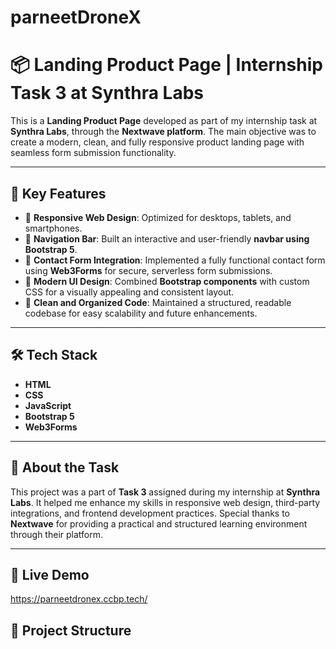 # parneetDroneX
# 📦 Landing Product Page | Internship Task 3 at Synthra Labs

This is a **Landing Product Page** developed as part of my internship task at **Synthra Labs**, through the **Nextwave platform**. The main objective was to create a modern, clean, and fully responsive product landing page with seamless form submission functionality.

---

## 🚀 Key Features

- 📱 **Responsive Web Design**: Optimized for desktops, tablets, and smartphones.
- 📑 **Navigation Bar**: Built an interactive and user-friendly **navbar using Bootstrap 5**.
- 📝 **Contact Form Integration**: Implemented a fully functional contact form using **Web3Forms** for secure, serverless form submissions.
- 🎨 **Modern UI Design**: Combined **Bootstrap components** with custom CSS for a visually appealing and consistent layout.
- 💾 **Clean and Organized Code**: Maintained a structured, readable codebase for easy scalability and future enhancements.

---

## 🛠️ Tech Stack

- **HTML**
- **CSS**
- **JavaScript**
- **Bootstrap 5**
- **Web3Forms**

---

## 📌 About the Task

This project was a part of **Task 3** assigned during my internship at **Synthra Labs**. It helped me enhance my skills in responsive web design, third-party integrations, and frontend development practices. Special thanks to **Nextwave** for providing a practical and structured learning environment through their platform.

---

## 📎 Live Demo

https://parneetdronex.ccbp.tech/

## 📂 Project Structure

